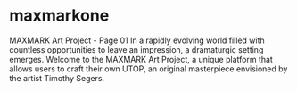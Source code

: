 # maxmarkone
MAXMARK Art Project - Page 01 In a rapidly evolving world filled with countless opportunities to leave an impression, a dramaturgic setting emerges. Welcome to the MAXMARK Art Project, a unique platform that allows users to craft their own UTOP, an original masterpiece envisioned by the artist Timothy Segers.
